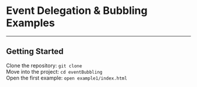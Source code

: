 # Event Delegation & Bubbling Examples

---


## Getting Started
Clone the repository: `git clone`  
Move into the project: `cd eventBubbling`  
Open the first example: `open example1/index.html`  
